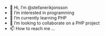 - 👋 Hi, I’m @stefanerikjonsson
- 👀 I’m interested in programming
- 🌱 I’m currently learning PHP
- 💞️ I’m looking to collaborate on a PHP project
- 📫 How to reach me ...

<!---
stefanerikjonsson/stefanerikjonsson is a ✨ special ✨ repository because its `README.md` (this file) appears on your GitHub profile.
You can click the Preview link to take a look at your changes.
--->
